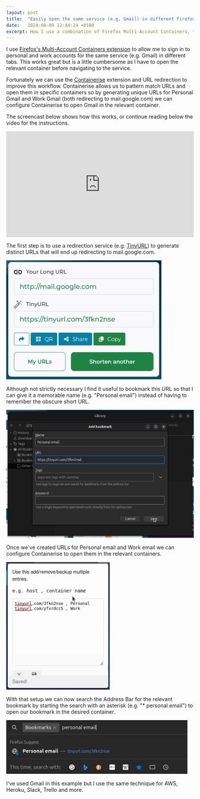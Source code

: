 ```yaml
---
layout: post
title:  "Easily open the same service (e.g. Gmail) in different Firefox containers"
date:   2024-08-09 12:44:24 +0100
excerpt: How I use a combination of Firefox Multi-Account Containers, the Containerise extension and URL redirection to easily open the same service (e.g. Gmail) in different Firefox containers.
---
```

I use [Firefox's Multi-Account Containers extension](https://addons.mozilla.org/en-US/firefox/addon/multi-account-containers/) to allow me to sign in to personal and work accounts for the same service (e.g. Gmail) in different tabs. This works great but is a little cumbersome as I have to open the relevant container before navigating to the service.

Fortunately we can use the [Containerise](https://addons.mozilla.org/en-US/firefox/addon/containerise) extension and URL redirection to improve this workflow. Containerise allows us to pattern match URLs and open them in specific containers so by generating unique URLs for Personal Gmail and Work Gmail (both redirecting to mail.google.com) we can configure Containerise to open Gmail in the relevant container.

The screencast below shows how this works, or continue reading below the video for the instructions.

<div style="padding:56.25% 0 0 0;position:relative;">
  <iframe src="https://player.vimeo.com/video/996270683?badge=0&amp;autopause=0&amp;player_id=0&amp;app_id=58479" frameborder="0" allow="autoplay; fullscreen; picture-in-picture; clipboard-write" style="position:absolute;top:0;left:0;width:100%;height:100%;" title="Easily open the same service (e.g. Gmail) in different Firefox containers"></iframe>
</div>
<script src="https://player.vimeo.com/api/player.js"></script>

The first step is to use a redirection service (e.g. [TinyURL](https://tinyurl.com/)) to generate distinct URLs that will end up redirecting to mail.google.com.

![A screenshot of creating a short URL on tinyurl.com](/assets/images/2024-08-08-tinyurl.png)

Although not strictly necessary I find it useful to bookmark this URL so that I can give it a memorable name (e.g. "Personal email") instead of having to remember the obscure short URL.

![A screenshot of adding a bookmark in Firefox](/assets/images/2024-08-08-add-bookmark.png)

Once we've created URLs for Personal email and Work email we can configure Containerise to open them in the relevant containers.

![A screenshot of editing the Containerise rules](/assets/images/2024-08-08-containerise.png)

With that setup we can now search the Address Bar for the relevant bookmark by starting the search with an asterisk (e.g. "* personal email") to open our bookmark in the desired container.

![A screenshot of searching bookmarks using the Firefox address bar](/assets/images/2024-08-08-firefox-address-bar.png)

I've used Gmail in this example but I use the same technique for AWS, Heroku, Slack, Trello and more.